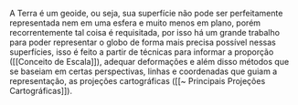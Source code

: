 A Terra é um geoide, ou seja, sua superfície não pode ser perfeitamente representada nem em uma esfera e muito menos em plano, porém recorrentemente tal coisa é requisitada, por isso há um grande trabalho para poder representar o globo de forma mais precisa possível nessas superfícies, isso é feito a partir de técnicas para informar a proporção ([[Conceito de Escala]]), adequar deformações e além disso métodos que se baseiam em certas perspectivas, linhas e coordenadas que guiam a representação, as projeções cartográficas ([[~ Principais Projeções Cartográficas]]).